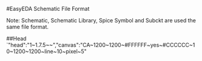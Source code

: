 #EasyEDA Schematic File Format

Note: Schematic, Schematic Library, Spice Symbol and Subckt are used the same file format.

##Head
`"head":"1~1.7.5~~","canvas":"CA~1200~1200~#FFFFFF~yes~#CCCCCC~10~1200~1200~line~10~pixel~5"



